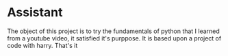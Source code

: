 # Assistant
 
The object of this project is to try the fundamentals of python that I learned from a youtube video, it satisfied it's purppose.
It is based upon a project of code with harry.
That's it
